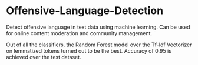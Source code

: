 # Offensive-Language-Detection
Detect offensive language in text data using machine learning. Can be used for online content moderation and community management.

Out of all the classifiers, the Random Forest model over the Tf-Idf Vectorizer on lemmatized tokens turned out to be the best. Accuracy of 0.95 is achieved over the test dataset.

